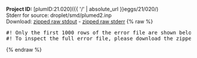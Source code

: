 **Project ID:** [plumID:21.020]({{ '/' | absolute_url }}eggs/21/020/)  
Stderr for source:  droplet/smd/plumed2.inp   
Download: [zipped raw stdout](plumed2.inp.plumed.stdout.txt.zip) - [zipped raw stderr](plumed2.inp.plumed.stderr.txt.zip) 
{% raw %}
<pre>
#! Only the first 1000 rows of the error file are shown below
#! To inspect the full error file, please download the zipped raw stderr file above
</pre>
{% endraw %}
